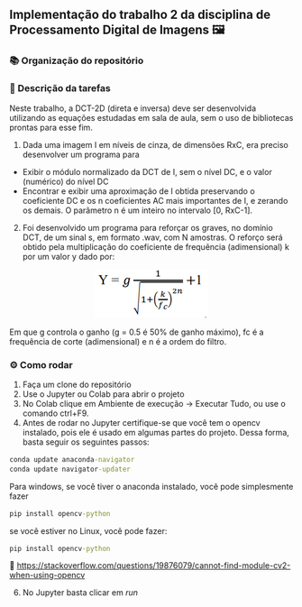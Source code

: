 ## Implementação do trabalho 2 da disciplina de Processamento Digital de Imagens 🖼

### 📚 Organização do repositório

### 📄 Descrição da tarefas
Neste trabalho, a DCT-2D (direta e inversa) deve ser desenvolvida utilizando as equações estudadas em sala de aula, sem o uso de bibliotecas prontas para esse fim. 
1. Dada uma imagem I em níveis de cinza, de dimensões RxC, era preciso desenvolver um programa para
- Exibir o módulo normalizado da DCT de I, sem o nível DC, e o valor (numérico) do nível DC
- Encontrar e exibir uma aproximação de I obtida preservando o coeficiente DC e os n coeficientes AC mais importantes de I, e zerando os demais. O parâmetro n é um inteiro no intervalo [0, RxC-1]. 
2. Foi desenvolvido um programa para reforçar os graves, no domínio DCT, de um sinal s, em formato .wav, com N amostras. O reforço será obtido pela multiplicação do coeficiente de frequência (adimensional) k por um valor y dado por:

<p align="center">
  <img src="resources/imgs/formula.PNG" alt="formula"/>
</p>

Em que g controla o ganho (g = 0.5 é 50% de ganho máximo), fc é a frequência de corte (adimensional) e n é a ordem do filtro.

### ⚙ Como rodar
1. Faça um clone do repositório
2. Use o Jupyter ou Colab para abrir o projeto
3. No Colab clique em Ambiente de execução -> Executar Tudo, ou use o comando ctrl+F9.
4. Antes de rodar no Jupyter certifique-se que você tem o opencv instalado, pois ele é usado em algumas partes do projeto. Dessa forma, basta seguir os seguintes passos:
~~~cmd
conda update anaconda-navigator  
conda update navigator-updater
~~~
Para windows, se você tiver o anaconda instalado, você pode simplesmente fazer

~~~cmd
pip install opencv-python
~~~
se você estiver no Linux, você pode fazer:

~~~cmd
pip install opencv-python
~~~

🔗 <https://stackoverflow.com/questions/19876079/cannot-find-module-cv2-when-using-opencv>

6. No Jupyter basta clicar em *run*
